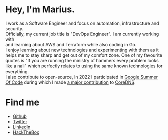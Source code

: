 # Hey, I'm Marius.

I work as a Software Engineer and focus on automation, infrastructure and security.\
Officially, my current job title is "DevOps Engineer". I am currently working with\
and learning about AWS and Terraform while also coding in Go. \
I enjoy learning about new technologies and experimenting with them as it helps me 
to stay sharp and get out of my comfort zone. One of my favourite quotes is "If you are
running the ministry of hammers every problem looks like a nail" which perfectly relates to
using the same known technologies for everything.\
I also contribute to open-source, In 2022 I participated in [Google Summer Of Code][GSoC] during
which I made [a major contribution][blog] to [CoreDNS][coredns].




# Find me

* [Github][Github]
* [Twitter][Twitter]
* [LinkedIn][linkedIn]
* [HackTheBox][HTB]

[Github]: https://github.com/mariuskimmina
[Twitter]: https://twitter.com/MariusKimmina
[LinkedIn]: https://www.linkedin.com/in/marius-kimmina/
[HTB]: https://app.hackthebox.com/profile/36525
[coredns]: https://github.com/coredns/coredns
[blog]: https://mariuskimmina.com/blog/2022-06-05-automated_certificate_management_in_coredns/
[GSoC]: https://summerofcode.withgoogle.com/
